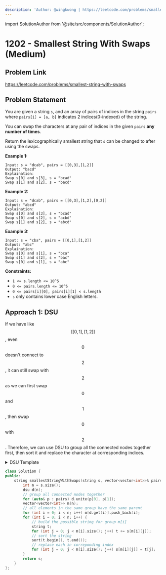 ```yaml
---
description: 'Author: @wingkwong | https://leetcode.com/problems/smallest-string-with-swaps'
---
```


import SolutionAuthor from '@site/src/components/SolutionAuthor';

# 1202 - Smallest String With Swaps (Medium)

## Problem Link

https://leetcode.com/problems/smallest-string-with-swaps

## Problem Statement

You are given a string `s`, and an array of pairs of indices in the string `pairs` where `pairs[i] = [a, b]` indicates 2 indices(0-indexed) of the string.

You can swap the characters at any pair of indices in the given `pairs` **any number of times**.

Return the lexicographically smallest string that `s` can be changed to after using the swaps.

**Example 1:**

```
Input: s = "dcab", pairs = [[0,3],[1,2]]
Output: "bacd"
Explaination: 
Swap s[0] and s[3], s = "bcad"
Swap s[1] and s[2], s = "bacd"
```

**Example 2:**

```
Input: s = "dcab", pairs = [[0,3],[1,2],[0,2]]
Output: "abcd"
Explaination: 
Swap s[0] and s[3], s = "bcad"
Swap s[0] and s[2], s = "acbd"
Swap s[1] and s[2], s = "abcd"
```

**Example 3:**

```
Input: s = "cba", pairs = [[0,1],[1,2]]
Output: "abc"
Explaination: 
Swap s[0] and s[1], s = "bca"
Swap s[1] and s[2], s = "bac"
Swap s[0] and s[1], s = "abc" 
```

**Constraints:**

* `1 <= s.length <= 10^5`
* `0 <= pairs.length <= 10^5`
* `0 <= pairs[i][0], pairs[i][1] < s.length`
* `s` only contains lower case English letters.

## Approach 1: DSU

If we have like $$[[0,1],[1,2]]$$, even $$0$$ doesn't connect to $$2$$, it can still swap with $$2$$ as we can first swap $$0$$ and $$1$$, then swap $$0$$ with $$2$$. Therefore, we can use DSU to group all the connected nodes together first, then sort it and replace the character at corresponding indices.

<details>

<summary>DSU Template</summary>

```cpp
class dsu {
 public:
  vector<int> root, rank;
  int n;
  int cnt;

  dsu(int _n) : n(_n) {
    root.resize(n);
    rank.resize(n);
    for(int i = 0; i < n; i++) {
        root[i] = i;
        rank[i] = 1;
    }
    cnt = n;
  }

  inline int getCount() { return cnt; }

  inline int get(int x) { return (x == root[x] ? x : (root[x] = get(root[x]))); }

  inline bool unite(int x, int y) {
    x = get(x);
    y = get(y);
    if (x != y) {
        if (rank[x] > rank[y]) {
            root[y] = x;
        } else if (rank[x] < rank[y]) {
            root[x] = y;
        } else {
            root[y] = x;
            rank[x] += 1;
        }
        cnt--;
      return true;
    }
    return false;
  }
};
```

</details>

<SolutionAuthor name="@wingkwong"/>

```cpp
class Solution {
public:
    string smallestStringWithSwaps(string s, vector<vector<int>>& pairs) {
        int n = s.size();
        dsu d(n);
        // group all connected nodes together
        for (auto& p : pairs) d.unite(p[0], p[1]);
        vector<vector<int>> m(n);
        // all elements in the same group have the same parent
        for (int i = 0; i < n; i++) m[d.get(i)].push_back(i);
        for (int i = 0; i < n; i++) {
            // build the possible string for group m[i]
            string t;
            for (int j = 0; j < m[i].size(); j++) t += s[m[i][j]];
            // sort the string
            sort(t.begin(), t.end());
            // replace each in correponding index
            for (int j = 0; j < m[i].size(); j++) s[m[i][j]] = t[j];
        }
        return s;
    }
};
```
